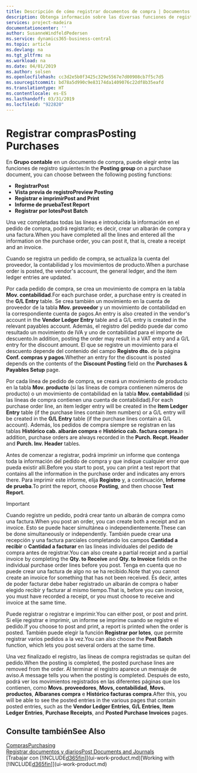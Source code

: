 ```yaml
---
title: Descripción de cómo registrar documentos de compra | Documentos de Microsoft
description: Obtenga información sobre las diversas funciones de registro para registrar documentos de compra.
services: project-madeira
documentationcenter: ''
author: SusanneWindfeldPedersen
ms.service: dynamics365-business-central
ms.topic: article
ms.devlang: na
ms.tgt_pltfrm: na
ms.workload: na
ms.date: 04/01/2019
ms.author: solsen
ms.openlocfilehash: cc3d2e5b0f3425c329e5567e7d00908cb7f5c7d5
ms.sourcegitcommit: bd78a5d990c9e83174da1409076c22df8b35eafd
ms.translationtype: HT
ms.contentlocale: es-ES
ms.lasthandoff: 03/31/2019
ms.locfileid: "922820"
---
```

# <a name="posting-purchases"></a><span data-ttu-id="0666c-103">Registrar compras</span><span class="sxs-lookup"><span data-stu-id="0666c-103">Posting Purchases</span></span>
<span data-ttu-id="0666c-104">En **Grupo contable** en un documento de compra, puede elegir entre las funciones de registro siguientes:</span><span class="sxs-lookup"><span data-stu-id="0666c-104">In the **Posting group** on a purchase document, you can choose between the following posting functions:</span></span>

* <span data-ttu-id="0666c-105">**Registrar**</span><span class="sxs-lookup"><span data-stu-id="0666c-105">**Post**</span></span>
* <span data-ttu-id="0666c-106">**Vista previa de registro**</span><span class="sxs-lookup"><span data-stu-id="0666c-106">**Preview Posting**</span></span>
* <span data-ttu-id="0666c-107">**Registrar e imprimir**</span><span class="sxs-lookup"><span data-stu-id="0666c-107">**Post and Print**</span></span>
* <span data-ttu-id="0666c-108">**Informe de prueba**</span><span class="sxs-lookup"><span data-stu-id="0666c-108">**Test Report**</span></span>
* <span data-ttu-id="0666c-109">**Registrar por lotes**</span><span class="sxs-lookup"><span data-stu-id="0666c-109">**Post Batch**</span></span>

<span data-ttu-id="0666c-110">Una vez completadas todas las líneas e introducida la información en el pedido de compra, podrá registrarlo; es decir, crear un albarán de compra y una factura.</span><span class="sxs-lookup"><span data-stu-id="0666c-110">When you have completed all the lines and entered all the information on the purchase order, you can post it, that is, create a receipt and an invoice.</span></span>

<span data-ttu-id="0666c-111">Cuando se registra un pedido de compra, se actualiza la cuenta del proveedor, la contabilidad y los movimientos de producto.</span><span class="sxs-lookup"><span data-stu-id="0666c-111">When a purchase order is posted, the vendor's account, the general ledger, and the item ledger entries are updated.</span></span>

<span data-ttu-id="0666c-112">Por cada pedido de compra, se crea un movimiento de compra en la tabla **Mov. contabilidad**.</span><span class="sxs-lookup"><span data-stu-id="0666c-112">For each purchase order, a purchase entry is created in the **G/L Entry** table.</span></span> <span data-ttu-id="0666c-113">Se crea también un movimiento en la cuenta de proveedor de la tabla **Mov. proveedor** y un movimiento de contabilidad en la correspondiente cuenta de pagos.</span><span class="sxs-lookup"><span data-stu-id="0666c-113">An entry is also created in the vendor's account in the **Vendor Ledger Entry** table and a G/L entry is created in the relevant payables account.</span></span> <span data-ttu-id="0666c-114">Además, el registro del pedido puede dar como resultado un movimiento de IVA y uno de contabilidad para el importe de descuento.</span><span class="sxs-lookup"><span data-stu-id="0666c-114">In addition, posting the order may result in a VAT entry and a G/L entry for the discount amount.</span></span> <span data-ttu-id="0666c-115">El que se registre un movimiento para el descuento depende del contenido del campo **Registro dto.** de la página **Conf. compras y pagos**.</span><span class="sxs-lookup"><span data-stu-id="0666c-115">Whether an entry for the discount is posted depends on the contents of the **Discount Posting** field on the **Purchases & Payables Setup** page.</span></span>

<span data-ttu-id="0666c-116">Por cada línea de pedido de compra, se creará un movimiento de producto en la tabla **Mov. producto** (si las líneas de compra contienen números de producto) o un movimiento de contabilidad en la tabla **Mov. contabilidad** (si las líneas de compra contienen una cuenta de contabilidad).</span><span class="sxs-lookup"><span data-stu-id="0666c-116">For each purchase order line, an item ledger entry will be created in the **Item Ledger Entry** table (if the purchase lines contain item numbers) or a G/L entry will be created in the **G/L Entry** table (if the purchase lines contain a G/L account).</span></span> <span data-ttu-id="0666c-117">Además, los pedidos de compra siempre se registran en las tablas **Histórico cab. albarán compra** e **Histórico cab. factura compra**.</span><span class="sxs-lookup"><span data-stu-id="0666c-117">In addition, purchase orders are always recorded in the **Purch. Recpt. Header** and **Purch. Inv. Header** tables.</span></span>

<span data-ttu-id="0666c-118">Antes de comenzar a registrar, podrá imprimir un informe que contenga toda la información del pedido de compra y que indique cualquier error que pueda existir allí.</span><span class="sxs-lookup"><span data-stu-id="0666c-118">Before you start to post, you can print a test report that contains all the information in the purchase order and indicates any errors there.</span></span> <span data-ttu-id="0666c-119">Para imprimir este informe, elija **Registro** y, a continuación, **Informe de prueba**.</span><span class="sxs-lookup"><span data-stu-id="0666c-119">To print the report, choose **Posting**, and then choose **Test Report**.</span></span>

> [!IMPORTANT]  
>   <span data-ttu-id="0666c-120">Cuando registre un pedido, podrá crear tanto un albarán de compra como una factura.</span><span class="sxs-lookup"><span data-stu-id="0666c-120">When you post an order, you can create both a receipt and an invoice.</span></span> <span data-ttu-id="0666c-121">Esto se puede hacer simultánea o independientemente.</span><span class="sxs-lookup"><span data-stu-id="0666c-121">These can be done simultaneously or independently.</span></span> <span data-ttu-id="0666c-122">También puede crear una recepción y una factura parciales completando los campos **Cantidad a recibir** o **Cantidad a facturar** en las líneas individuales del pedido de compra antes de registrar.</span><span class="sxs-lookup"><span data-stu-id="0666c-122">You can also create a partial receipt and a partial invoice by completing the **Qty. to Receive** and **Qty. to Invoice** fields on the individual purchase order lines before you post.</span></span> <span data-ttu-id="0666c-123">Tenga en cuenta que no puede crear una factura de algo no se ha recibido.</span><span class="sxs-lookup"><span data-stu-id="0666c-123">Note that you cannot create an invoice for something that has not been received.</span></span> <span data-ttu-id="0666c-124">Es decir, antes de poder facturar debe haber registrado un albarán de compra o haber elegido recibir y facturar al mismo tiempo.</span><span class="sxs-lookup"><span data-stu-id="0666c-124">That is, before you can invoice, you must have recorded a receipt, or you must choose to receive and invoice at the same time.</span></span>

<span data-ttu-id="0666c-125">Puede registrar o registrar e imprimir.</span><span class="sxs-lookup"><span data-stu-id="0666c-125">You can either post, or post and print.</span></span> <span data-ttu-id="0666c-126">Si elije registrar e imprimir, un informe se imprime cuando se registre el pedido.</span><span class="sxs-lookup"><span data-stu-id="0666c-126">If you choose to post and print, a report is printed when the order is posted.</span></span> <span data-ttu-id="0666c-127">También puede elegir la función **Registrar por lotes**, que permite registrar varios pedidos a la vez.</span><span class="sxs-lookup"><span data-stu-id="0666c-127">You can also choose the **Post Batch** function, which lets you post several orders at the same time.</span></span>

<span data-ttu-id="0666c-128">Una vez finalizado el registro, las líneas de compra registradas se quitan del pedido.</span><span class="sxs-lookup"><span data-stu-id="0666c-128">When the posting is completed, the posted purchase lines are removed from the order.</span></span> <span data-ttu-id="0666c-129">Al terminar el registro aparece un mensaje de aviso.</span><span class="sxs-lookup"><span data-stu-id="0666c-129">A message tells you when the posting is completed.</span></span> <span data-ttu-id="0666c-130">Después de esto, podrá ver los movimientos registrados en las diferentes páginas que los contienen, como **Movs. proveedores**, **Movs, contabilidad**, **Movs. productos**, **Albaranes compra** e **Histórico facturas compra**.</span><span class="sxs-lookup"><span data-stu-id="0666c-130">After this, you will be able to see the posted entries in the various pages that contain posted entries, such as the **Vendor Ledger Entries**, **G/L Entries**, **Item Ledger Entries**, **Purchase Receipts**, and **Posted Purchase Invoices** pages.</span></span>

## <a name="see-also"></a><span data-ttu-id="0666c-131">Consulte también</span><span class="sxs-lookup"><span data-stu-id="0666c-131">See Also</span></span>
[<span data-ttu-id="0666c-132">Compras</span><span class="sxs-lookup"><span data-stu-id="0666c-132">Purchasing</span></span>](purchasing-manage-purchasing.md)  
[<span data-ttu-id="0666c-133">Registrar documentos y diarios</span><span class="sxs-lookup"><span data-stu-id="0666c-133">Post Documents and Journals</span></span>](ui-post-documents-journals.md)  
<span data-ttu-id="0666c-134">[Trabajar con [!INCLUDE[d365fin](includes/d365fin_md.md)]](ui-work-product.md)</span><span class="sxs-lookup"><span data-stu-id="0666c-134">[Working with [!INCLUDE[d365fin](includes/d365fin_md.md)]](ui-work-product.md)</span></span>

